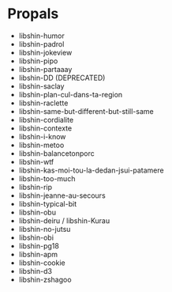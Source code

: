 # Propals

* libshin-humor
* libshin-padrol
* libshin-jokeview
* libshin-pipo
* libshin-partaaay
* libshin-DD (DEPRECATED)
* libshin-saclay
* libshin-plan-cul-dans-ta-region
* libshin-raclette
* libshin-same-but-different-but-still-same
* libshin-cordialite
* libshin-contexte
* libshin-i-know
* libshin-metoo
* libshin-balancetonporc
* libshin-wtf
* libshin-kas-moi-tou-la-dedan-jsui-patamere
* libshin-too-much
* libshin-rip
* libshin-jeanne-au-secours
* libshin-typical-bit
* libshin-obu
* libshin-deiru / libshin-Kurau
* libshin-no-jutsu
* libshin-obi
* libshin-pg18
* libshin-apm
* libshin-cookie
* libshin-d3
* libshin-zshagoo

